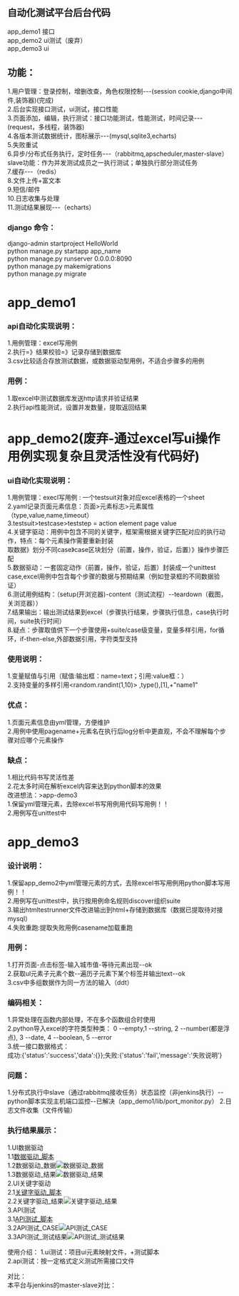 自动化测试平台后台代码     
---------------------
app_demo1 接口   
app_demo2 ui测试（废弃）   
app_demo3 ui    

功能：    
-----
1.用户管理：登录控制，增删改查，角色权限控制---(session cookie,django中间件,装饰器)(完成)    
2.后台实现接口测试，ui测试，接口性能    
3.页面添加，编辑，执行测试：接口功能测试，性能测试，时间记录---(request，多线程，装饰器)    
4.各版本测试数据统计，图标展示---(mysql,sqlite3,echarts)         
5.失败重试    
6.异步/分布式任务执行，定时任务---（rabbitmq,apscheduler,master-slave）      
slave功能：作为并发测试成员之一执行测试；单独执行部分测试任务    
7.缓存---（redis）     
8.文件上传+富文本     
9.短信/邮件    
10.日志收集与处理    
11.测试结果展现---（echarts）    


### django 命令：  
django-admin startproject HelloWorld    
python manage.py startapp app_name    
python manage.py runserver 0.0.0.0:8090    
python manage.py makemigrations    
python manage.py migrate    

app_demo1   
========    

### api自动化实现说明：   
    
1.用例管理：excel写用例    
2.执行=》结果校验=》记录存储到数据库    
3.csv比较适合存放测试数据，或数据驱动型用例，不适合步骤多的用例

### 用例：        
1.取excel中测试数据库发送http请求并验证结果    
2.执行api性能测试，设置并发数量，提取返回结果     


app_demo2(废弃-通过excel写ui操作用例实现复杂且灵活性没有代码好)
==============       

### ui自动化实现说明：     
1.用例管理：execl写用例 : 一个testsuit对象对应excel表格的一个sheet   
2.yaml记录页面元素信息：页面>元素标志>元素属性（type,value,name,timeout）  
3.testsuit>testcase>teststep = action element page value   
4.关键字驱动：用例中包含不同的关键字，框架需根据关键字匹配对应的执行动作，特点：每个元素操作需要重新封装   
取数据》划分不同case》case区块划分（前置，操作，验证，后置）》操作步骤匹配    
5.数据驱动：一套固定动作（前置，操作，验证，后置）封装成一个unittest case,excel用例中包含每个步骤的数据与预期结果（例如登录框的不同数据验证）   
6.测试用例结构：（setup(开浏览器)-content（测试流程）--teardown（截图，关浏览器））    
7.结果输出：输出测试结果到excel（步骤执行结果，步骤执行信息，case执行时间，suite执行时间）   
8.疑点：步骤取值供下一个步骤使用+suite/case级变量，变量多样引用，for循环，if-then-else,外部数据引用，字符类型支持    
### 使用说明：   
1.变量赋值与引用（赋值:输出框：name=text；引用:value框：<name>）  
2.支持变量的多样引用<random.randint(1,10)> ,type(<val1>),<val1>[1],<val1>+"name1"   
  
### 优点：   
1.页面元素信息由yml管理，方便维护    
2.用例中使用pagename+元素名在执行后log分析中更直观，不会不理解每个步骤对应哪个元素操作    
  
### 缺点：   
1.相比代码书写灵活性差    
2.花太多时间在解析excel内容来达到python脚本的效果   
改进想法：>app-demo3   
1.保留yml管理元素，去除excel书写用例用代码写用例！！   
2.用例写在unittest中      

app_demo3     
=========    
### 设计说明：        
1.保留app_demo2中yml管理元素的方式，去除excel书写用例用python脚本写用例！！   
2.用例写在unittest中，执行按用例命名规则discover组织suite  
3.输出htmltestrunner文件改进输出到html+存储到数据库（数据已提取待对接mysql）    
4.失败重跑:提取失败用例casename加载重跑

### 用例：   
1.打开页面-点击标签-输入城市值-等待元素出现--ok    
2.获取ul元素子元素个数--遍历子元素下某个标签并输出text--ok     
3.csv中多组数据作为同一方法的输入（ddt）    


### 编码相关：  
1.异常处理在函数内部处理，不在多个函数组合时使用   
2.python导入excel的字符类型种类： 0 --empty,1 --string, 2 --number(都是浮点), 3 --date, 4 --boolean, 5 --error   
3.统一接口数据格式：    
成功:{'status':'success','data':{}};失败:{'status':'fail','message':'失败说明'}

### 问题：
1.分布式执行中slave（通过rabbitmq接收任务）状态监控（非jenkins执行）--python脚本实现主机端口监控--已解决（app_demo1/lib/port_monitor.py）
2.日志文件收集（文件传输）

### 执行结果展示：    
1.UI数据驱动    
1.1[数据驱动_脚本](/app_demo3/testcases/ddt_test/ddt_test_001.py)    
1.2数据驱动_数据![数据驱动_数据](/app_demo3/report/数据驱动_数据.JPG)    
1.3数据驱动_结果![数据驱动_结果](/app_demo3/report/数据驱动_结果.JPG)    
2.UI关键字驱动    
2.1[关键字驱动_脚本](/app_demo3/testcases/lianjia/ui_lianjia_test_001.py)     
2.2关键字驱动_结果![关键字驱动_结果](/app_demo3/report/关键字驱动_结果.JPG)      
3.API测试    
3.1[API测试_脚本](/app_demo1/lib/runner.py)     
3.2API测试_CASE![API测试_CASE](/app_demo1/report/API测试用例.JPG)     
3.3API测试_测试结果![API测试_测试结果](/app_demo1/report/API测试结果.JPG)     



使用介绍：
1.ui测试：项目ui元素映射文件，+测试脚本    
2.api测试：按一定格式定义测试所需接口文件    



对比：    
本平台与jenkins的master-slave对比：   


